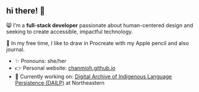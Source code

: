 ## hi there! 👋

😸 I’m a **full-stack developer** passionate about human-centered design and seeking to create accessible, impactful technology.

🎨 In my free time, I like to draw in Procreate with my Apple pencil and also journal.

- ✨ Pronouns: she/her
- 👉 Personal website: [chanmioh.github.io](https://chanmioh.github.io/)
- 📌 Currently working on: [Digital Archive of Indigenous Language Persistence (DAILP)](https://dailp.northeastern.edu/) at Northeastern
